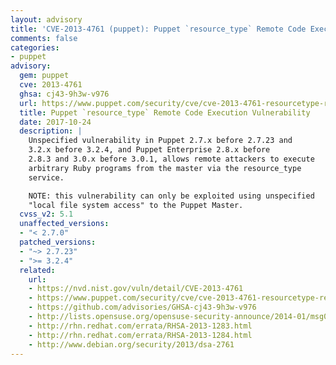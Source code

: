```yaml
---
layout: advisory
title: 'CVE-2013-4761 (puppet): Puppet `resource_type` Remote Code Execution Vulnerability'
comments: false
categories:
- puppet
advisory:
  gem: puppet
  cve: 2013-4761
  ghsa: cj43-9h3w-v976
  url: https://www.puppet.com/security/cve/cve-2013-4761-resourcetype-remote-code-execution-vulnerability
  title: Puppet `resource_type` Remote Code Execution Vulnerability
  date: 2017-10-24
  description: |
    Unspecified vulnerability in Puppet 2.7.x before 2.7.23 and
    3.2.x before 3.2.4, and Puppet Enterprise 2.8.x before
    2.8.3 and 3.0.x before 3.0.1, allows remote attackers to execute
    arbitrary Ruby programs from the master via the resource_type
    service.

    NOTE: this vulnerability can only be exploited using unspecified
    "local file system access" to the Puppet Master.
  cvss_v2: 5.1
  unaffected_versions:
  - "< 2.7.0"
  patched_versions:
  - "~> 2.7.23"
  - ">= 3.2.4"
  related:
    url:
    - https://nvd.nist.gov/vuln/detail/CVE-2013-4761
    - https://www.puppet.com/security/cve/cve-2013-4761-resourcetype-remote-code-execution-vulnerability
    - https://github.com/advisories/GHSA-cj43-9h3w-v976
    - http://lists.opensuse.org/opensuse-security-announce/2014-01/msg00009.html
    - http://rhn.redhat.com/errata/RHSA-2013-1283.html
    - http://rhn.redhat.com/errata/RHSA-2013-1284.html
    - http://www.debian.org/security/2013/dsa-2761
---
```

